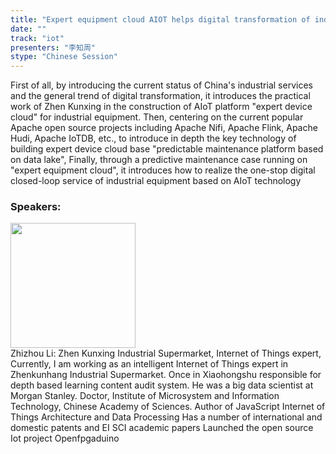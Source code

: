 ```yaml
---
title: "Expert equipment cloud AIOT helps digital transformation of industrial services"
date: "" 
track: "iot"
presenters: "李知周"
stype: "Chinese Session"
---
```

First of all, by introducing the current status of China's industrial services and the general trend of digital transformation, it introduces the practical work of Zhen Kunxing in the construction of AIoT platform "expert device cloud" for industrial equipment. Then, centering on the current popular Apache open source projects including Apache Nifi, Apache Flink, Apache Hudi, Apache IoTDB, etc., to introduce in depth the key technology of building expert device cloud base "predictable maintenance platform based on data lake", Finally, through a predictive maintenance case running on "expert equipment cloud", it introduces how to realize the one-stop digital closed-loop service of industrial equipment based on AIoT technology
 ### Speakers: 
 <img src="images/speaker/1012.png" width="200" /><br>Zhizhou Li: Zhen Kunxing Industrial Supermarket, Internet of Things expert, Currently, I am working as an intelligent Internet of Things expert in Zhenkunhang Industrial Supermarket.
Once in Xiaohongshu responsible for depth based learning content audit system.
He was a big data scientist at Morgan Stanley.
Doctor, Institute of Microsystem and Information Technology, Chinese Academy of Sciences.
Author of JavaScript Internet of Things Architecture and Data Processing
Has a number of international and domestic patents and EI SCI academic papers
Launched the open source Iot project Openfpgaduino

 